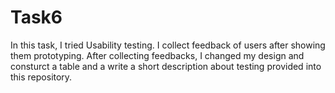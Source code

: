 # Task6
In this task, I tried Usability testing. I collect feedback of users after showing them prototyping. After collecting feedbacks, I changed my design and consturct a table and a write a short description about testing provided into this repository.
